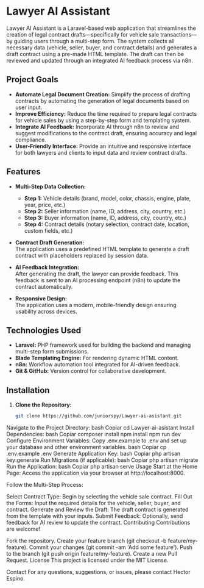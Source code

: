# Lawyer AI Assistant

Lawyer AI Assistant is a Laravel-based web application that streamlines the creation of legal contract drafts—specifically for vehicle sale transactions—by guiding users through a multi-step form. The system collects all necessary data (vehicle, seller, buyer, and contract details) and generates a draft contract using a pre-made HTML template. The draft can then be reviewed and updated through an integrated AI feedback process via n8n.

## Project Goals

- **Automate Legal Document Creation:** Simplify the process of drafting contracts by automating the generation of legal documents based on user input.
- **Improve Efficiency:** Reduce the time required to prepare legal contracts for vehicle sales by using a step-by-step form and templating system.
- **Integrate AI Feedback:** Incorporate AI through n8n to review and suggest modifications to the contract draft, ensuring accuracy and legal compliance.
- **User-Friendly Interface:** Provide an intuitive and responsive interface for both lawyers and clients to input data and review contract drafts.

## Features

- **Multi-Step Data Collection:**  
  - **Step 1:** Vehicle details (brand, model, color, chassis, engine, plate, year, price, etc.)  
  - **Step 2:** Seller information (name, ID, address, city, country, etc.)  
  - **Step 3:** Buyer information (name, ID, address, city, country, etc.)  
  - **Step 4:** Contract details (notary selection, contract date, location, custom fields, etc.)

- **Contract Draft Generation:**  
  The application uses a predefined HTML template to generate a draft contract with placeholders replaced by session data.

- **AI Feedback Integration:**  
  After generating the draft, the lawyer can provide feedback. This feedback is sent to an AI processing endpoint (n8n) to update the contract automatically.

- **Responsive Design:**  
  The application uses a modern, mobile-friendly design ensuring usability across devices.

## Technologies Used

- **Laravel:** PHP framework used for building the backend and managing multi-step form submissions.
- **Blade Templating Engine:** For rendering dynamic HTML content.
- **n8n:** Workflow automation tool integrated for AI-driven feedback.
- **Git & GitHub:** Version control for collaborative development.

## Installation

1. **Clone the Repository:**
   ```bash
   git clone https://github.com/juniorspy/Lawyer-ai-asistant.git
Navigate to the Project Directory:
bash
Copiar
cd Lawyer-ai-asistant
Install Dependencies:
bash
Copiar
composer install
npm install
npm run dev
Configure Environment Variables:
Copy .env.example to .env and set up your database and other environment variables.
bash
Copiar
cp .env.example .env
Generate Application Key:
bash
Copiar
php artisan key:generate
Run Migrations (if applicable):
bash
Copiar
php artisan migrate
Run the Application:
bash
Copiar
php artisan serve
Usage
Start at the Home Page:
Access the application via your browser at http://localhost:8000.

Follow the Multi-Step Process:

Select Contract Type: Begin by selecting the vehicle sale contract.
Fill Out the Forms: Input the required details for the vehicle, seller, buyer, and contract.
Generate and Review the Draft: The draft contract is generated from the template with your inputs.
Submit Feedback: Optionally, send feedback for AI review to update the contract.
Contributing
Contributions are welcome!

Fork the repository.
Create your feature branch (git checkout -b feature/my-feature).
Commit your changes (git commit -am 'Add some feature').
Push to the branch (git push origin feature/my-feature).
Create a new Pull Request.
License
This project is licensed under the MIT License.

Contact
For any questions, suggestions, or issues, please contact Hector Espino.